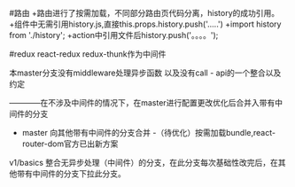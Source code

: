 #路由
+路由进行了按需加载，不同部分路由页代码分离，history的成功引用。
+组件中无需引用history.js,直接this.props.history.push('.....')
+import history from './history';
+action中引用文件后history.push('。。。。');

#redux
react-redux
redux-thunk作为中间件

本master分支没有middleware处理异步函数
以及没有call - api的一个整合以及约定

————在不涉及中间件的情况下，在master进行配置更改优化后合并入带有中间件的分支
- master 向其他带有中间件的分支合并
-（待优化）按需加载bundle,react-router-dom官方已出新方案

v1/basics 整合无异步处理（中间件）的分支，在此分支每次基础性改完后，在其他带有中间件的分支下拉此分支。

